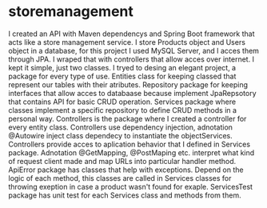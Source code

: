 # storemanagement

I created an API with Maven dependencys and Spring Boot framework that acts like a store management service.
I store Products object and Users object in a database, for this project I used MySQL Server, and I acces them through JPA. I wraped that with controllers that allow acces over internet.
I kept it simple, just two classes. 
I tryed to desing an elegant project, a package for every type of use.
Entities class for keeping classed that represent our tables with their atributes.
Repository package for keeping interfaces that allow acces to databaase because implement JpaRepsotory that contains API for basic CRUD operation.
Services package where classes implement a specific repository to define CRUD methods in a personal way.
Controllers is the package where I created a controller for every entity class. 
Controllers use dependency injection, adnotation @Autowire inject class dependecy to instantiate the objectServices. 
Controllers provide acces to aplication behavior that I defined in Services package.
Adnotation @GetMapping, @PostMaping etc. interpret what kind of request client made and map URLs into particular handler method.
ApiError package has classes that help with exceptions. Depend on the logic of each method, this classes are called in Services classes for throwing exeption in case a product wasn't found for exaple. 
ServicesTest package has unit test for each Services class and methods from them.
